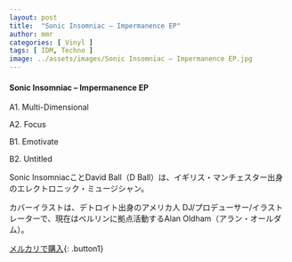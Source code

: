 ```yaml
---
layout: post
title:  "Sonic Insomniac – Impermanence EP"
author: mmr
categories: [ Vinyl ]
tags: [ IDM, Techno ]
image: ../assets/images/Sonic Insomniac – Impermanence EP.jpg
---
```


#### Sonic Insomniac – Impermanence EP

A1. Multi-Dimensional

A2. Focus

B1. Emotivate

B2. Untitled

Sonic InsomniacことDavid Ball（D Ball）は、イギリス・マンチェスター出身のエレクトロニック・ミュージシャン。

カバーイラストは、デトロイト出身のアメリカ人 DJ/プロデューサー/イラストレーターで、現在はベルリンに拠点活動するAlan Oldham（アラン・オールダム）。

[メルカリで購入](https://jp.mercari.com/item/m10467596131){: .button1}

